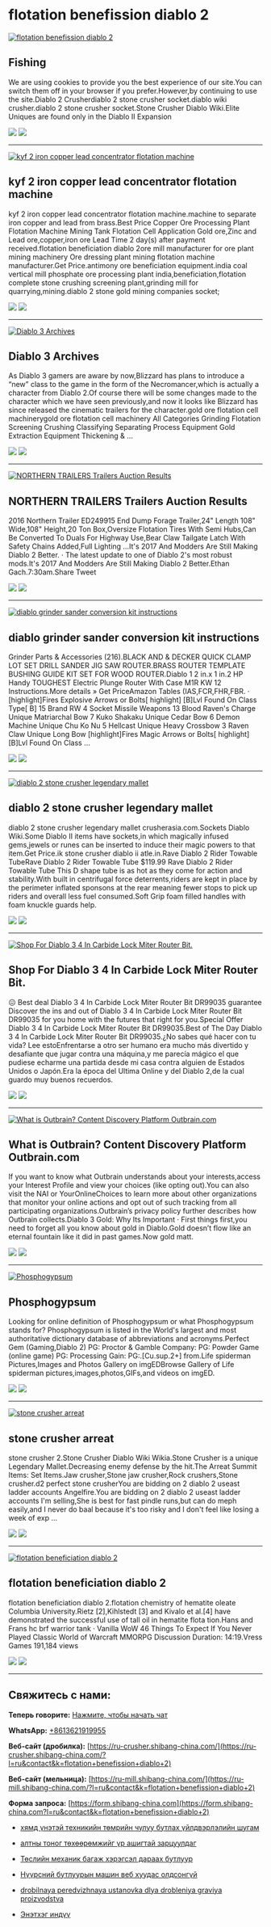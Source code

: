# flotation benefission diablo 2

<a href="https://swt.shibang-china.com/?l=ru&img&k=flotation+benefission+diablo+2" target="_blank">![flotation benefission diablo 2](http://static.shibang-china.com/all-800x300/238.jpg)</a>

## Fishing
We are using cookies to provide you the best experience of our site.You can switch them off in your browser if you prefer.However,by continuing to use the site.Diablo 2 Crusherdiablo 2 stone crusher socket.diablo wiki crusher.diablo 2 stone crusher socket.Stone Crusher Diablo Wiki.Elite Uniques are found only in the Diablo II Expansion


<a href="https://whatsapp.shibangsoft.com/WhatsApp.php" target="_blank" title="WhatsApp">![](http://static.shibang-china.com/icon/whatsapp.png)</a> <a href="https://swt.shibang-china.com/?l=ru&icon&k=flotation+benefission+diablo+2" target="_blank">![](http://static.shibang-china.com/icon/chat-ru.png)</a>

---

<a href="https://swt.shibang-china.com/?l=ru&img&k=flotation+benefission+diablo+2" target="_blank">![kyf 2 iron copper lead concentrator flotation machine](http://static.shibang-china.com/all-800x300/882.jpg)</a>

## kyf 2 iron copper lead concentrator flotation machine
kyf 2 iron copper lead concentrator flotation machine.machine to separate iron copper and lead from brass.Best Price Copper Ore Processing Plant Flotation Machine Mining Tank Flotation Cell Application Gold ore,Zinc and Lead ore,copper,iron ore Lead Time 2 day(s) after payment received.flotation beneficiation diablo 2ore mill manufacturer for ore plant mining machinery Ore dressing plant mining flotation machine manufacturer.Get Price.antimony ore beneficiation equipment.india coal vertical mill phosphate ore processing plant india,beneficiation,flotation complete stone crushing screening plant,grinding mill for quarrying,mining.diablo 2 stone gold mining companies socket;


<a href="https://whatsapp.shibangsoft.com/WhatsApp.php" target="_blank" title="WhatsApp">![](http://static.shibang-china.com/icon/whatsapp.png)</a> <a href="https://swt.shibang-china.com/?l=ru&icon&k=flotation+benefission+diablo+2" target="_blank">![](http://static.shibang-china.com/icon/chat-ru.png)</a>

---

<a href="https://swt.shibang-china.com/?l=ru&img&k=flotation+benefission+diablo+2" target="_blank">![Diablo 3 Archives](http://static.shibang-china.com/all-800x300/1503.jpg)</a>

## Diablo 3 Archives
As Diablo 3 gamers are aware by now,Blizzard has plans to introduce a “new” class to the game in the form of the Necromancer,which is actually a character from Diablo 2.Of course there will be some changes made to the character which we have seen previously,and now it looks like Blizzard has since released the cinematic trailers for the character.gold ore flotation cell machinerygold ore flotation cell machinery All Categories Grinding Flotation Screening Crushing Classifying Separating Process Equipment Gold Extraction Equipment Thickening &amp; …


<a href="https://whatsapp.shibangsoft.com/WhatsApp.php" target="_blank" title="WhatsApp">![](http://static.shibang-china.com/icon/whatsapp.png)</a> <a href="https://swt.shibang-china.com/?l=ru&icon&k=flotation+benefission+diablo+2" target="_blank">![](http://static.shibang-china.com/icon/chat-ru.png)</a>

---

<a href="https://swt.shibang-china.com/?l=ru&img&k=flotation+benefission+diablo+2" target="_blank">![NORTHERN TRAILERS Trailers Auction Results](http://static.shibang-china.com/all-800x300/27.jpg)</a>

## NORTHERN TRAILERS Trailers Auction Results
2016 Northern Trailer ED249915 End Dump Forage Trailer,24&quot; Length 108&quot; Wide,108&quot; Height,20 Ton Box,Oversize Flotation Tires With Semi Hubs,Can Be Converted To Duals For Highway Use,Bear Claw Tailgate Latch With Safety Chains Added,Full Lighting …It's 2017 And Modders Are Still Making Diablo 2 Better.&nbsp;&#0183;&#32;The latest update to one of Diablo 2's most robust mods.It's 2017 And Modders Are Still Making Diablo 2 Better.Ethan Gach.7:30am.Share Tweet


<a href="https://whatsapp.shibangsoft.com/WhatsApp.php" target="_blank" title="WhatsApp">![](http://static.shibang-china.com/icon/whatsapp.png)</a> <a href="https://swt.shibang-china.com/?l=ru&icon&k=flotation+benefission+diablo+2" target="_blank">![](http://static.shibang-china.com/icon/chat-ru.png)</a>

---

<a href="https://swt.shibang-china.com/?l=ru&img&k=flotation+benefission+diablo+2" target="_blank">![diablo grinder sander conversion kit instructions](http://static.shibang-china.com/all-800x300/534.jpg)</a>

## diablo grinder sander conversion kit instructions
Grinder Parts &amp; Accessories (216).BLACK AND &amp; DECKER QUICK CLAMP LOT SET DRILL SANDER JIG SAW ROUTER.BRASS ROUTER TEMPLATE BUSHING GUIDE KIT SET FOR WOOD ROUTER.Diablo 1 2 in.x 1 in.2 HP Handy TOUGHEST Electric Plunge Router With Case M1R KW 12 Instructions.More details &#187; Get PriceAmazon Tables (IAS,FCR,FHR,FBR.&nbsp;&#0183;&#32;[highlight]Fires Explosive Arrows or Bolts[ highlight] [B]Lvl Found On Class Type[ B] 15 Brand RW 4 Socket Missile Weapons 13 Blood Raven's Charge Unique Matriarchal Bow 7 Kuko Shakaku Unique Cedar Bow 6 Demon Machine Unique Chu Ko Nu 5 Hellcast Unique Heavy Crossbow 3 Raven Claw Unique Long Bow [highlight]Fires Magic Arrows or Bolts[ highlight] [B]Lvl Found On Class …


<a href="https://whatsapp.shibangsoft.com/WhatsApp.php" target="_blank" title="WhatsApp">![](http://static.shibang-china.com/icon/whatsapp.png)</a> <a href="https://swt.shibang-china.com/?l=ru&icon&k=flotation+benefission+diablo+2" target="_blank">![](http://static.shibang-china.com/icon/chat-ru.png)</a>

---

<a href="https://swt.shibang-china.com/?l=ru&img&k=flotation+benefission+diablo+2" target="_blank">![diablo 2 stone crusher legendary mallet](http://static.shibang-china.com/all-800x300/458.jpg)</a>

## diablo 2 stone crusher legendary mallet
diablo 2 stone crusher legendary mallet crusherasia.com.Sockets Diablo Wiki.Some Diablo II items have sockets,in which magically infused gems,jewels or runes can be inserted to induce their magic powers to that item.Get Price.ik stone crusher diablo ii atle.in.Rave Diablo 2 Rider Towable TubeRave Diablo 2 Rider Towable Tube $119.99 Rave Diablo 2 Rider Towable Tube This D shape tube is as hot as they come for action and stability.With built in centrifugal force deterrents,riders are kept in place by the perimeter inflated sponsons at the rear meaning fewer stops to pick up riders and overall less fuel consumed.Soft Grip foam filled handles with foam knuckle guards help.


<a href="https://whatsapp.shibangsoft.com/WhatsApp.php" target="_blank" title="WhatsApp">![](http://static.shibang-china.com/icon/whatsapp.png)</a> <a href="https://swt.shibang-china.com/?l=ru&icon&k=flotation+benefission+diablo+2" target="_blank">![](http://static.shibang-china.com/icon/chat-ru.png)</a>

---

<a href="https://swt.shibang-china.com/?l=ru&img&k=flotation+benefission+diablo+2" target="_blank">![Shop For Diablo 3 4 In Carbide Lock Miter Router Bit.](http://static.shibang-china.com/all-800x300/1434.jpg)</a>

## Shop For Diablo 3 4 In Carbide Lock Miter Router Bit.
😖 Best deal Diablo 3 4 In Carbide Lock Miter Router Bit DR99035 guarantee Discover the ins and out of Diablo 3 4 In Carbide Lock Miter Router Bit DR99035 for you home with the futures that right for you.Special Offer Diablo 3 4 In Carbide Lock Miter Router Bit DR99035.Best of The Day Diablo 3 4 In Carbide Lock Miter Router Bit DR99035.&#191;No sabes qu&#233; hacer con tu vida? Lee estoEnfrentarse a otro ser humano era mucho m&#225;s divertido y desafiante que jugar contra una m&#225;quina,y me parec&#237;a m&#225;gico el que pudiese echarme una partida desde mi casa contra alguien de Estados Unidos o Jap&#243;n.Era la &#233;poca del Ultima Online y del Diablo 2,de la cual guardo muy buenos recuerdos.


<a href="https://whatsapp.shibangsoft.com/WhatsApp.php" target="_blank" title="WhatsApp">![](http://static.shibang-china.com/icon/whatsapp.png)</a> <a href="https://swt.shibang-china.com/?l=ru&icon&k=flotation+benefission+diablo+2" target="_blank">![](http://static.shibang-china.com/icon/chat-ru.png)</a>

---

<a href="https://swt.shibang-china.com/?l=ru&img&k=flotation+benefission+diablo+2" target="_blank">![What is Outbrain? Content Discovery Platform Outbrain.com](http://static.shibang-china.com/all-800x300/433.jpg)</a>

## What is Outbrain? Content Discovery Platform Outbrain.com
If you want to know what Outbrain understands about your interests,access your Interest Profile and view your choices (like opting out).You can also visit the NAI or YourOnlineChoices to learn more about other organizations that monitor your online actions and opt out of such tracking from all participating organizations.Outbrain’s privacy policy further describes how Outbrain collects.Diablo 3 Gold: Why Its Important&nbsp;&#0183;&#32;First things first,you need to forget all you know about gold in Diablo.Gold doesn’t flow like an eternal fountain like it did in past games.Now gold matt.


<a href="https://whatsapp.shibangsoft.com/WhatsApp.php" target="_blank" title="WhatsApp">![](http://static.shibang-china.com/icon/whatsapp.png)</a> <a href="https://swt.shibang-china.com/?l=ru&icon&k=flotation+benefission+diablo+2" target="_blank">![](http://static.shibang-china.com/icon/chat-ru.png)</a>

---

<a href="https://swt.shibang-china.com/?l=ru&img&k=flotation+benefission+diablo+2" target="_blank">![Phosphogypsum](http://static.shibang-china.com/all-800x300/350.jpg)</a>

## Phosphogypsum
Looking for online definition of Phosphogypsum or what Phosphogypsum stands for? Phosphogypsum is listed in the World's largest and most authoritative dictionary database of abbreviations and acronyms.Perfect Gem (Gaming,Diablo 2) PG: Proctor &amp; Gamble Company: PG: Powder Game (online game) PG: Processing Gain: PG:.[Cu.sup.2+] from.Life spiderman Pictures,Images and Photos Gallery on imgEDBrowse Gallery of Life spiderman pictures,images,photos,GIFs,and videos on imgED.


<a href="https://whatsapp.shibangsoft.com/WhatsApp.php" target="_blank" title="WhatsApp">![](http://static.shibang-china.com/icon/whatsapp.png)</a> <a href="https://swt.shibang-china.com/?l=ru&icon&k=flotation+benefission+diablo+2" target="_blank">![](http://static.shibang-china.com/icon/chat-ru.png)</a>

---

<a href="https://swt.shibang-china.com/?l=ru&img&k=flotation+benefission+diablo+2" target="_blank">![stone crusher arreat](http://static.shibang-china.com/all-800x300/972.jpg)</a>

## stone crusher arreat
stone crusher 2.Stone Crusher Diablo Wiki Wikia.Stone Crusher is a unique Legendary Mallet.Decreasing enemy defense by the hit.The Arreat Summit Items: Set Items.Jaw crusher,Stone jaw crusher,Rock crushers,Stone crusher.d2 perfect stone crusherYou are bidding on 2 diablo 2 useast ladder accounts Angelfire.You are bidding on 2 diablo 2 useast ladder accounts I'm selling,She is best for fast pindle runs,but can do meph easily,and I never do baal because it's too risky and I don't feel like losing a week of exp …


<a href="https://whatsapp.shibangsoft.com/WhatsApp.php" target="_blank" title="WhatsApp">![](http://static.shibang-china.com/icon/whatsapp.png)</a> <a href="https://swt.shibang-china.com/?l=ru&icon&k=flotation+benefission+diablo+2" target="_blank">![](http://static.shibang-china.com/icon/chat-ru.png)</a>

---

<a href="https://swt.shibang-china.com/?l=ru&img&k=flotation+benefission+diablo+2" target="_blank">![flotation beneficiation diablo 2](http://static.shibang-china.com/all-800x300/1010.jpg)</a>

## flotation beneficiation diablo 2
flotation beneficiation diablo 2.flotation chemistry of hematite oleate Columbia University.Rietz [2],Kihlstedt [3] and Kivalo et al.[4] have demonstrated the successful use of tall oil in hematite flota tion.Hans and Frans hc brf warrior tank&nbsp;&#0183;&#32;Vanilla WoW 46 Things To Expect If You Never Played Classic World of Warcraft MMORPG Discussion Duration: 14:19.Vress Games 191,184 views


<a href="https://whatsapp.shibangsoft.com/WhatsApp.php" target="_blank" title="WhatsApp">![](http://static.shibang-china.com/icon/whatsapp.png)</a> <a href="https://swt.shibang-china.com/?l=ru&icon&k=flotation+benefission+diablo+2" target="_blank">![](http://static.shibang-china.com/icon/chat-ru.png)</a>

---
## Свяжитесь с нами:

**Теперь говорите:** [Нажмите, чтобы начать чат](https://swt.shibang-china.com?l=ru&contact&k=flotation+benefission+diablo+2)

**WhatsApp:**  [+8613621919955](https://whatsapp.shibangsoft.com/WhatsApp.php)

**Веб-сайт (дробилка):** [https://ru-crusher.shibang-china.com/](https://ru-crusher.shibang-china.com/?l=ru&contact&k=flotation+benefission+diablo+2)

**Веб-сайт (мельница):** [https://ru-mill.shibang-china.com/](https://ru-mill.shibang-china.com/?l=ru&contact&k=flotation+benefission+diablo+2)

**Форма запроса:** [https://form.shibang-china.com](https://form.shibang-china.com?l=ru&contact&k=flotation+benefission+diablo+2)

* [хямд үнэтэй техникийн төмрийн чулуу бутлах үйлдвэрлэлийн шугам](../126/%D1%85%D1%8F%D0%BC%D0%B4%20%D2%AF%D0%BD%D1%8D%D1%82%D1%8D%D0%B9%20%D1%82%D0%B5%D1%85%D0%BD%D0%B8%D0%BA%D0%B8%D0%B9%D0%BD%20%D1%82%D3%A9%D0%BC%D1%80%D0%B8%D0%B9%D0%BD%20%D1%87%D1%83%D0%BB%D1%83%D1%83%20%D0%B1%D1%83%D1%82%D0%BB%D0%B0%D1%85%20%D2%AF%D0%B9%D0%BB%D0%B4%D0%B2%D1%8D%D1%80%D0%BB%D1%8D%D0%BB%D0%B8%D0%B9%D0%BD%20%D1%88%D1%83%D0%B3%D0%B0%D0%BC.md)

* [алтны тоног төхөөрөмжийг үр ашигтай зарцуулдаг](../129/%D0%B0%D0%BB%D1%82%D0%BD%D1%8B%20%D1%82%D0%BE%D0%BD%D0%BE%D0%B3%20%D1%82%D3%A9%D1%85%D3%A9%D3%A9%D1%80%D3%A9%D0%BC%D0%B6%D0%B8%D0%B9%D0%B3%20%D2%AF%D1%80%20%D0%B0%D1%88%D0%B8%D0%B3%D1%82%D0%B0%D0%B9%20%D0%B7%D0%B0%D1%80%D1%86%D1%83%D1%83%D0%BB%D0%B4%D0%B0%D0%B3.md)

* [Төслийн механик багаж хэрэгсэл дараах бутлуур](../129/%D0%A2%D3%A9%D1%81%D0%BB%D0%B8%D0%B9%D0%BD%20%D0%BC%D0%B5%D1%85%D0%B0%D0%BD%D0%B8%D0%BA%20%D0%B1%D0%B0%D0%B3%D0%B0%D0%B6%20%D1%85%D1%8D%D1%80%D1%8D%D0%B3%D1%81%D1%8D%D0%BB%20%D0%B4%D0%B0%D1%80%D0%B0%D0%B0%D1%85%20%D0%B1%D1%83%D1%82%D0%BB%D1%83%D1%83%D1%80.md)

* [Нүүрсний бутлуурын машин веб хуудас олдсонгүй](../130/%D0%9D%D2%AF%D2%AF%D1%80%D1%81%D0%BD%D0%B8%D0%B9%20%D0%B1%D1%83%D1%82%D0%BB%D1%83%D1%83%D1%80%D1%8B%D0%BD%20%D0%BC%D0%B0%D1%88%D0%B8%D0%BD%20%D0%B2%D0%B5%D0%B1%20%D1%85%D1%83%D1%83%D0%B4%D0%B0%D1%81%20%D0%BE%D0%BB%D0%B4%D1%81%D0%BE%D0%BD%D0%B3%D2%AF%D0%B9.md)

* [drobilnaya peredvizhnaya ustanovka dlya drobleniya graviya proizvodstva](../129/drobilnaya%20peredvizhnaya%20ustanovka%20dlya%20drobleniya%20graviya%20proizvodstva.md)

* [Энэтхэг индүү](../127/%D0%AD%D0%BD%D1%8D%D1%82%D1%85%D1%8D%D0%B3%20%D0%B8%D0%BD%D0%B4%D2%AF%D2%AF.md)